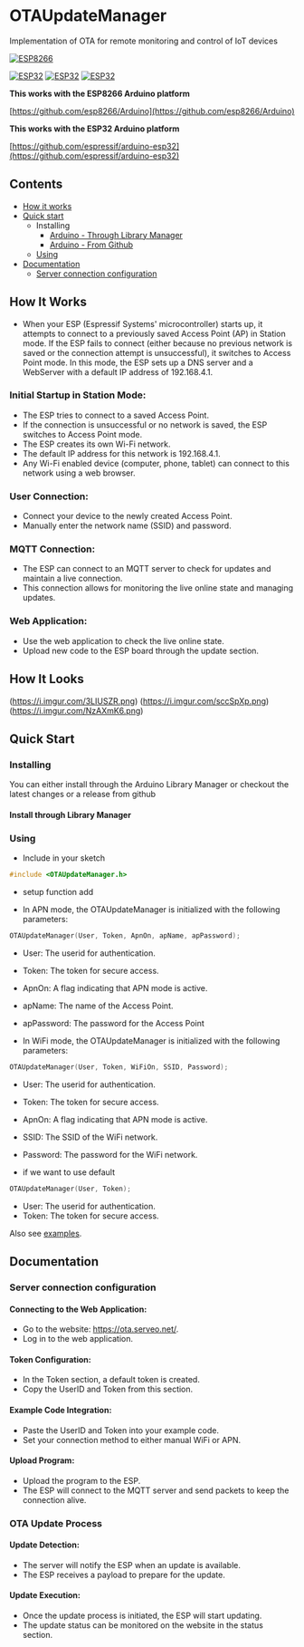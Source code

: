 # OTAUpdateManager
Implementation of OTA for remote monitoring and control of IoT devices

[![ESP8266](https://img.shields.io/badge/ESP-8266-000000.svg?longCache=true&style=flat&colorA=CC101F)](https://www.espressif.com/en/products/socs/esp8266)

[![ESP32](https://img.shields.io/badge/ESP-32-000000.svg?longCache=true&style=flat&colorA=CC101F)](https://www.espressif.com/en/products/socs/esp32)
[![ESP32](https://img.shields.io/badge/ESP-32S2-000000.svg?longCache=true&style=flat&colorA=CC101F)](https://www.espressif.com/en/products/socs/esp32-s2)
[![ESP32](https://img.shields.io/badge/ESP-32C3-000000.svg?longCache=true&style=flat&colorA=CC101F)](https://www.espressif.com/en/products/socs/esp32-c3)


**This works with the ESP8266 Arduino platform**

[https://github.com/esp8266/Arduino](https://github.com/esp8266/Arduino)

**This works with the ESP32 Arduino platform** 

[https://github.com/espressif/arduino-esp32](https://github.com/espressif/arduino-esp32)


## Contents
 - [How it works](#how-it-works)
 - [Quick start](#quick-start)
   - Installing
     - [Arduino - Through Library Manager](#install-through-library-manager)
     - [Arduino - From Github](#checkout-from-github)
   - [Using](#using)
 - [Documentation](#documentation)
   - [Server connection configuration](#Server-connection-configuration)

## How It Works
- When your ESP (Espressif Systems' microcontroller) starts up, it attempts to connect to a previously saved Access Point (AP) in Station mode. If the ESP fails to connect (either because no previous network is saved or the connection attempt is unsuccessful), it switches to Access Point mode. In this mode, the ESP sets up a DNS server and a WebServer with a default IP address of 192.168.4.1.

### Initial Startup in Station Mode:
- The ESP tries to connect to a saved Access Point.
- If the connection is unsuccessful or no network is saved, the ESP switches to Access Point mode.
- The ESP creates its own Wi-Fi network.
- The default IP address for this network is 192.168.4.1.
- Any Wi-Fi enabled device (computer, phone, tablet) can connect to this network using a web browser.

### User Connection:
- Connect your device to the newly created Access Point.
- Manually enter the network name (SSID) and password.

### MQTT Connection:
- The ESP can connect to an MQTT server to check for updates and maintain a live connection.
- This connection allows for monitoring the live online state and managing updates.

### Web Application:
- Use the web application to check the live online state.
- Upload new code to the ESP board through the update section.

## How It Looks
(https://i.imgur.com/3LIUSZR.png) (https://i.imgur.com/sccSpXp.png) (https://i.imgur.com/NzAXmK6.png)

## Quick Start

### Installing
You can either install through the Arduino Library Manager or checkout the latest changes or a release from github

#### Install through Library Manager

### Using
- Include in your sketch
```cpp
#include <OTAUpdateManager.h>          
```

- setup function add

- In APN mode, the OTAUpdateManager is initialized with the following parameters:
```cpp
OTAUpdateManager(User, Token, ApnOn, apName, apPassword);
```
- User: The userid for authentication.
- Token: The token for secure access.
- ApnOn: A flag indicating that APN mode is active.
- apName: The name of the Access Point.
- apPassword: The password for the Access Point


- In WiFi mode, the OTAUpdateManager is initialized with the following parameters:
```cpp
OTAUpdateManager(User, Token, WiFiOn, SSID, Password);
```
- User: The userid for authentication.
- Token: The token for secure access.
- ApnOn: A flag indicating that APN mode is active.
- SSID: The SSID of the WiFi network.
- Password: The password for the WiFi network.

- if we want to use default
```cpp
OTAUpdateManager(User, Token);
```
- User: The userid for authentication.
- Token: The token for secure access.

Also see [examples](https://github.com/raghulrajg/OTAUpdateManager/tree/master/examples).

## Documentation

### Server connection configuration

#### Connecting to the Web Application:
- Go to the website: https://ota.serveo.net/.
- Log in to the web application.

#### Token Configuration:
- In the Token section, a default token is created.
- Copy the UserID and Token from this section.

#### Example Code Integration:
- Paste the UserID and Token into your example code.
- Set your connection method to either manual WiFi or APN.

#### Upload Program:
- Upload the program to the ESP.
- The ESP will connect to the MQTT server and send packets to keep the connection alive.

### OTA Update Process

#### Update Detection:
- The server will notify the ESP when an update is available.
- The ESP receives a payload to prepare for the update.
 
#### Update Execution:
- Once the update process is initiated, the ESP will start updating.
- The update status can be monitored on the website in the status section.